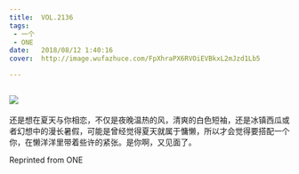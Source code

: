 ```yaml
---
title:	VOL.2136
tags:
 - 一个
 - ONE
date:	2018/08/12 1:40:16
cover:	http://image.wufazhuce.com/FpXhraPX6RVOiEVBkxL2mJzd1Lb5

---
```

![](http://image.wufazhuce.com/FpXhraPX6RVOiEVBkxL2mJzd1Lb5)
---

还是想在夏天与你相恋，不仅是夜晚温热的风，清爽的白色短袖，还是冰镇西瓜或者幻想中的漫长暑假，可能是曾经觉得夏天就属于慵懒，所以才会觉得要搭配一个你，在懒洋洋里带着些许的紧张。是你啊，又见面了。
 
Reprinted from ONE
